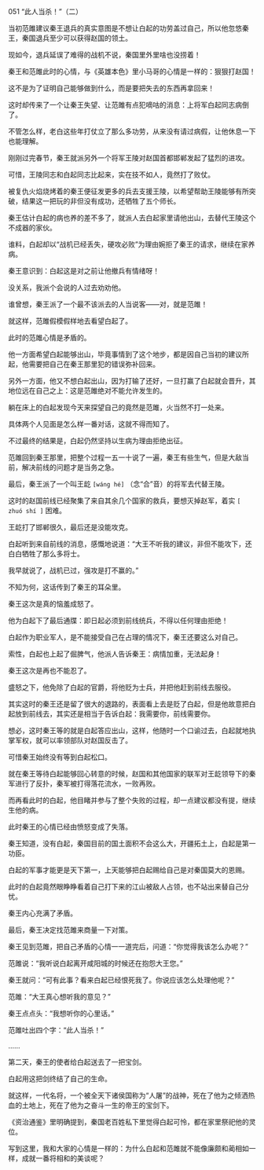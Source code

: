 051 “此人当杀！”（二）




当初范雎建议秦王退兵的真实意图是不想让白起的功劳盖过自己，所以他忽悠秦王，秦国退兵至少可以获得赵国的领土。

现如今，退兵延误了难得的战机不说，秦国里外里啥也没捞着！

秦王和范雎此时的心情，与《英雄本色》里小马哥的心情是一样的：狠狠打赵国！

这不是为了证明自己能够做到什么，而是要把失去的东西再拿回来！



这时却传来了一个让秦王失望、让范雎有点犯嘀咕的消息：上将军白起同志病倒了。

不管怎么样，老白这些年打仗立了那么多功劳，从来没有请过病假，让他休息一下也能理解。

刚刚过完春节，秦王就派另外一个将军王陵对赵国首都邯郸发起了猛烈的进攻。

可惜，王陵同志和白起同志比起来，实在技不如人，竟然打了败仗。



被复仇火焰烧烤着的秦王便征发更多的兵去支援王陵，以希望帮助王陵能够有所突破，结果这一把玩的非但没有成功，还牺牲了五个师长。

秦王估计白起的病也养的差不多了，就派人去白起家里请他出山，去替代王陵这个不成器的家伙。

谁料，白起却以“战机已经丢失，硬攻必败”为理由婉拒了秦王的请求，继续在家养病。

秦王意识到：白起这是对之前让他撤兵有情绪呀！

没关系，我派个会说的人过去劝劝他。

谁曾想，秦王派了一个最不该派去的人当说客——对，就是范雎！



就这样，范雎假模假样地去看望白起了。

此时的范雎心情是矛盾的。

他一方面希望白起能够出山，毕竟事情到了这个地步，都是因自己当初的建议所起，他需要把自己在秦王那里犯的错误弥补回来。

另外一方面，他又不想白起出山，因为打输了还好，一旦打赢了白起就会晋升，其地位远在自己之上：这是范雎绝对不能允许发生的。



躺在床上的白起发现今天来探望自己的竟然是范雎，火当然不打一处来。

具体两个人见面是怎么样一番对话，这就不得而知了。

不过最终的结果是，白起仍然坚持以生病为理由拒绝出征。



范雎回到秦王那里，把整个过程一五一十说了一遍，秦王有些生气，但是大敌当前，解决前线的问题才是当务之急。

最后，秦王派了一个叫王龁 `[wáng hé]` （念“合”音）的将军去代替王陵。

这时的赵国前线已经聚集了来自其余几个国家的救兵，要想灭掉赵军，着实 `[ zhuó shí ]` 困难。

王龁打了邯郸很久，最后还是没能攻克。



白起听到来自前线的消息，感慨地说道：“大王不听我的建议，非但不能攻下，还白白牺牲了那么多将士。

我早就说了，战机已过，强攻是打不赢的。”

不知为何，这话传到了秦王的耳朵里。

秦王这次是真的恼羞成怒了。

他为白起下了最后通牒：即日起必须到前线统兵，不得以任何理由拒绝！



白起作为职业军人，是不能接受自己在占理的情况下，秦王还要这么对自己。

索性，白起也上起了倔脾气，他派人告诉秦王：病情加重，无法起身！

秦王这次是再也不能忍了。

盛怒之下，他免除了白起的官爵，将他贬为士兵，并把他赶到前线去服役。



其实这时的秦王还是留了很大的退路的，表面看上去是贬了白起，但是他故意把白起放到前线去，其实还是相当于告诉白起：我需要你，前线需要你。

想必，这时秦王等的就是白起答应出山，这样，他随时一个口谕过去，白起就地执掌军权，就可以率领部队对赵国反击了。

可惜秦王始终没有等到白起松口。



就在秦王等待白起能够回心转意的时候，赵国和其他国家的联军对王龁领导下的秦军进行了反扑，秦军被打得落花流水，一败再败。

而再看此时的白起，他目睹并参与了整个失败的过程，却一点建议都没有提，继续生他的病。

此时秦王的心情已经由愤怒变成了失落。

秦王知道，没有白起，秦国目前的国土面积不会这么大，开疆拓土上，白起是第一功臣。

白起的军事才能更是天下第一，上天能够把白起赐给自己是对秦国莫大的恩赐。

此时的白起竟然眼睁睁看着自己打下来的江山被敌人占领，也不站出来替自己分忧。

秦王内心充满了矛盾。



最后，秦王决定找范雎来商量一下对策。

秦王见到范雎，把自己矛盾的心情一一道完后，问道：“你觉得我该怎么办呢？”

范雎说：“我听说白起离开咸阳城的时候还在抱怨大王您。”

秦王就问：“可有此事？看来白起已经恨死我了。你说应该怎么处理他呢？”

范雎：“大王真心想听我的意见？” 

秦王点点头：“我想听你的心里话。” 

范雎吐出四个字：“此人当杀！”

……



第二天，秦王的使者给白起送去了一把宝剑。

白起用这把剑终结了自己的生命。

就这样，一代名将，一个被全天下诸侯国称为“人屠”的战神，死在了他为之倾洒热血的土地上，死在了他为之奋斗一生的帝王的宝剑下。

《资治通鉴》里明确提到，秦国老百姓私下里觉得白起可怜，都在家里祭祀他的灵位。

写到这里，我和大家的心情是一样的：为什么白起和范雎就不能像廉颇和蔺相如一样，成就一番将相和的美谈呢？


